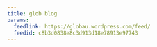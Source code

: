 ```yaml
---
title: glob blog
params:
  feedlink: https://globau.wordpress.com/feed/
  feedid: c8b3d0838e8c3d913d18e78913e97743
---
```

